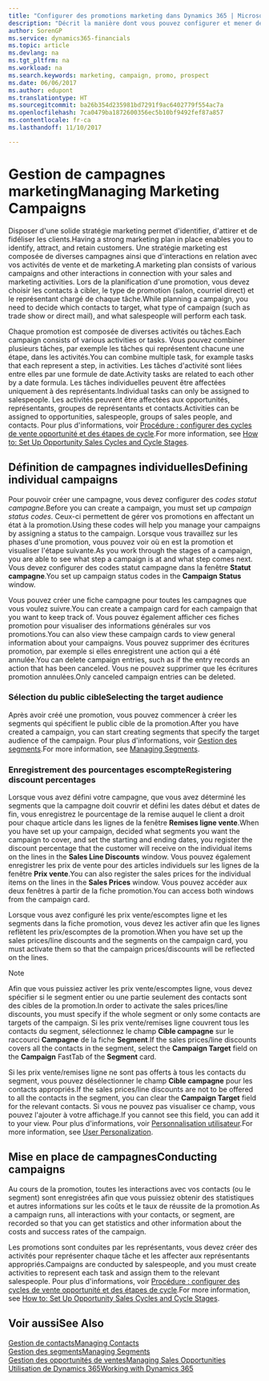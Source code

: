 ```yaml
---
title: "Configurer des promotions marketing dans Dynamics 365 | Microsoft Docs"
description: "Décrit la manière dont vous pouvez configurer et mener des promotions marketing dans Dynamics 365 afin de vous aider à identifier et attirer des prospects et à fidéliser les clients."
author: SorenGP
ms.service: dynamics365-financials
ms.topic: article
ms.devlang: na
ms.tgt_pltfrm: na
ms.workload: na
ms.search.keywords: marketing, campaign, promo, prospect
ms.date: 06/06/2017
ms.author: edupont
ms.translationtype: HT
ms.sourcegitcommit: ba26b354d235981bd7291f9ac6402779f554ac7a
ms.openlocfilehash: 7ca0479ba1872600356ec5b10bf9492fef87a857
ms.contentlocale: fr-ca
ms.lasthandoff: 11/10/2017

---
```

# <a name="managing-marketing-campaigns"></a><span data-ttu-id="25d21-103">Gestion de campagnes marketing</span><span class="sxs-lookup"><span data-stu-id="25d21-103">Managing Marketing Campaigns</span></span>
<span data-ttu-id="25d21-104">Disposer d'une solide stratégie marketing permet d'identifier, d'attirer et de fidéliser les clients.</span><span class="sxs-lookup"><span data-stu-id="25d21-104">Having a strong marketing plan in place enables you to identify, attract, and retain customers.</span></span> <span data-ttu-id="25d21-105">Une stratégie marketing est composée de diverses campagnes ainsi que d'interactions en relation avec vos activités de vente et de marketing.</span><span class="sxs-lookup"><span data-stu-id="25d21-105">A marketing plan consists of various campaigns and other interactions in connection with your sales and marketing activities.</span></span> <span data-ttu-id="25d21-106">Lors de la planification d'une promotion, vous devez choisir les contacts à cibler, le type de promotion (salon, courriel direct) et le représentant chargé de chaque tâche.</span><span class="sxs-lookup"><span data-stu-id="25d21-106">While planning a campaign, you need to decide which contacts to target, what type of campaign (such as trade show or direct mail), and what salespeople will perform each task.</span></span>

<span data-ttu-id="25d21-107">Chaque promotion est composée de diverses activités ou tâches.</span><span class="sxs-lookup"><span data-stu-id="25d21-107">Each campaign consists of various activities or tasks.</span></span> <span data-ttu-id="25d21-108">Vous pouvez combiner plusieurs tâches, par exemple les tâches qui représentent chacune une étape, dans les activités.</span><span class="sxs-lookup"><span data-stu-id="25d21-108">You can combine multiple task, for example tasks that each represent a step, in activities.</span></span> <span data-ttu-id="25d21-109">Les tâches d'activité sont liées entre elles par une formule de date.</span><span class="sxs-lookup"><span data-stu-id="25d21-109">Activity tasks are related to each other by a date formula.</span></span> <span data-ttu-id="25d21-110">Les tâches individuelles peuvent être affectées uniquement à des représentants.</span><span class="sxs-lookup"><span data-stu-id="25d21-110">Individual tasks can only be assigned to salespeople.</span></span> <span data-ttu-id="25d21-111">Les activités peuvent être affectées aux opportunités, représentants, groupes de représentants et contacts.</span><span class="sxs-lookup"><span data-stu-id="25d21-111">Activities can be assigned to opportunities, salespeople, groups of sales people, and contacts.</span></span> <span data-ttu-id="25d21-112">Pour plus d'informations, voir [Procédure : configurer des cycles de vente opportunité et des étapes de cycle](marketing-how-setup-opportunity-sales-cycles-stages.md).</span><span class="sxs-lookup"><span data-stu-id="25d21-112">For more information, see [How to: Set Up Opportunity Sales Cycles and Cycle Stages](marketing-how-setup-opportunity-sales-cycles-stages.md).</span></span>

## <a name="defining-individual-campaigns"></a><span data-ttu-id="25d21-113">Définition de campagnes individuelles</span><span class="sxs-lookup"><span data-stu-id="25d21-113">Defining individual campaigns</span></span>
<span data-ttu-id="25d21-114">Pour pouvoir créer une campagne, vous devez configurer des *codes statut campagne*.</span><span class="sxs-lookup"><span data-stu-id="25d21-114">Before you can create a campaign, you must set up *campaign status codes*.</span></span> <span data-ttu-id="25d21-115">Ceux-ci permettent de gérer vos promotions en affectant un état à la promotion.</span><span class="sxs-lookup"><span data-stu-id="25d21-115">Using these codes will help you manage your campaigns by assigning a status to the campaign.</span></span> <span data-ttu-id="25d21-116">Lorsque vous travaillez sur les phases d'une promotion, vous pouvez voir où en est la promotion et visualiser l'étape suivante.</span><span class="sxs-lookup"><span data-stu-id="25d21-116">As you work through the stages of a campaign, you are able to see what step a campaign is at and what step comes next.</span></span> <span data-ttu-id="25d21-117">Vous devez configurer des codes statut campagne dans la fenêtre **Statut campagne**.</span><span class="sxs-lookup"><span data-stu-id="25d21-117">You set up campaign status codes in the **Campaign Status** window.</span></span>

<span data-ttu-id="25d21-118">Vous pouvez créer une fiche campagne pour toutes les campagnes que vous voulez suivre.</span><span class="sxs-lookup"><span data-stu-id="25d21-118">You can create a campaign card for each campaign that you want to keep track of.</span></span> <span data-ttu-id="25d21-119">Vous pouvez également afficher ces fiches promotion pour visualiser des informations générales sur vos promotions.</span><span class="sxs-lookup"><span data-stu-id="25d21-119">You can also view these campaign cards to view general information about your campaigns.</span></span>
<span data-ttu-id="25d21-120">Vous pouvez supprimer des écritures promotion, par exemple si elles enregistrent une action qui a été annulée.</span><span class="sxs-lookup"><span data-stu-id="25d21-120">You can delete campaign entries, such as if the entry records an action that has been canceled.</span></span> <span data-ttu-id="25d21-121">Vous ne pouvez supprimer que les écritures promotion annulées.</span><span class="sxs-lookup"><span data-stu-id="25d21-121">Only canceled campaign entries can be deleted.</span></span>

### <a name="selecting-the-target-audience"></a><span data-ttu-id="25d21-122">Sélection du public cible</span><span class="sxs-lookup"><span data-stu-id="25d21-122">Selecting the target audience</span></span>
<span data-ttu-id="25d21-123">Après avoir créé une promotion, vous pouvez commencer à créer les segments qui spécifient le public cible de la promotion.</span><span class="sxs-lookup"><span data-stu-id="25d21-123">After you have created a campaign, you can start creating segments that specify the target audience of the campaign.</span></span> <span data-ttu-id="25d21-124">Pour plus d'informations, voir [Gestion des segments](marketing-segments.md).</span><span class="sxs-lookup"><span data-stu-id="25d21-124">For more information, see [Managing Segments](marketing-segments.md).</span></span>

### <a name="registering-discount-percentages"></a><span data-ttu-id="25d21-125">Enregistrement des pourcentages escompte</span><span class="sxs-lookup"><span data-stu-id="25d21-125">Registering discount percentages</span></span>
<span data-ttu-id="25d21-126">Lorsque vous avez défini votre campagne, que vous avez déterminé les segments que la campagne doit couvrir et défini les dates début et dates de fin, vous enregistrez le pourcentage de la remise auquel le client a droit pour chaque article dans les lignes de la fenêtre **Remises ligne vente**.</span><span class="sxs-lookup"><span data-stu-id="25d21-126">When you have set up your campaign, decided what segments you want the campaign to cover, and set the starting and ending dates, you register the discount percentage that the customer will receive on the individual items on the lines in the **Sales Line Discounts** window.</span></span> <span data-ttu-id="25d21-127">Vous pouvez également enregistrer les prix de vente pour des articles individuels sur les lignes de la fenêtre **Prix vente**.</span><span class="sxs-lookup"><span data-stu-id="25d21-127">You can also register the sales prices for the individual items on the lines in the **Sales Prices** window.</span></span> <span data-ttu-id="25d21-128">Vous pouvez accéder aux deux fenêtres à partir de la fiche promotion.</span><span class="sxs-lookup"><span data-stu-id="25d21-128">You can access both windows from the campaign card.</span></span>

 <span data-ttu-id="25d21-129">Lorsque vous avez configuré les prix vente/escomptes ligne et les segments dans la fiche promotion, vous devez les activer afin que les lignes reflètent les prix/escomptes de la promotion.</span><span class="sxs-lookup"><span data-stu-id="25d21-129">When you have set up the sales prices/line discounts and the segments on the campaign card, you must activate them so that the campaign prices/discounts will be reflected on the lines.</span></span>

> [!NOTE]  
>   <span data-ttu-id="25d21-130">Afin que vous puissiez activer les prix vente/escomptes ligne, vous devez spécifier si le segment entier ou une partie seulement des contacts sont des cibles de la promotion.</span><span class="sxs-lookup"><span data-stu-id="25d21-130">In order to activate the sales prices/line discounts, you must specify if the whole segment or only some contacts are targets of the campaign.</span></span> <span data-ttu-id="25d21-131">Si les prix vente/remises ligne couvrent tous les contacts du segment, sélectionnez le champ **Cible campagne** sur le raccourci **Campagne** de la fiche **Segment**.</span><span class="sxs-lookup"><span data-stu-id="25d21-131">If the sales prices/line discounts covers all the contacts in the segment, select the **Campaign Target** field on the **Campaign** FastTab of the **Segment** card.</span></span>

<span data-ttu-id="25d21-132">Si les prix vente/remises ligne ne sont pas offerts à tous les contacts du segment, vous pouvez désélectionner le champ **Cible campagne** pour les contacts appropriés.</span><span class="sxs-lookup"><span data-stu-id="25d21-132">If the sales prices/line discounts are not to be offered to all the contacts in the segment, you can clear the **Campaign Target** field for the relevant contacts.</span></span> <span data-ttu-id="25d21-133">Si vous ne pouvez pas visualiser ce champ, vous pouvez l'ajouter à votre affichage.</span><span class="sxs-lookup"><span data-stu-id="25d21-133">If you cannot see this field, you can add it to your view.</span></span> <span data-ttu-id="25d21-134">Pour plus d'informations, voir [Personnalisation utilisateur](ui-user-personalization.md).</span><span class="sxs-lookup"><span data-stu-id="25d21-134">For more information, see [User Personalization](ui-user-personalization.md).</span></span>

## <a name="conducting-campaigns"></a><span data-ttu-id="25d21-135">Mise en place de campagnes</span><span class="sxs-lookup"><span data-stu-id="25d21-135">Conducting campaigns</span></span>
<span data-ttu-id="25d21-136">Au cours de la promotion, toutes les interactions avec vos contacts (ou le segment) sont enregistrées afin que vous puissiez obtenir des statistiques et autres informations sur les coûts et le taux de réussite de la promotion.</span><span class="sxs-lookup"><span data-stu-id="25d21-136">As a campaign runs, all interactions with your contacts, or segment, are recorded so that you can get statistics and other information about the costs and success rates of the campaign.</span></span>

<span data-ttu-id="25d21-137">Les promotions sont conduites par les représentants, vous devez créer des activités pour représenter chaque tâche et les affecter aux représentants appropriés.</span><span class="sxs-lookup"><span data-stu-id="25d21-137">Campaigns are conducted by salespeople, and you must create activities to represent each task and assign them to the relevant salespeople.</span></span> <span data-ttu-id="25d21-138">Pour plus d'informations, voir [Procédure : configurer des cycles de vente opportunité et des étapes de cycle](marketing-how-setup-opportunity-sales-cycles-stages.md).</span><span class="sxs-lookup"><span data-stu-id="25d21-138">For more information, see [How to: Set Up Opportunity Sales Cycles and Cycle Stages](marketing-how-setup-opportunity-sales-cycles-stages.md).</span></span>

## <a name="see-also"></a><span data-ttu-id="25d21-139">Voir aussi</span><span class="sxs-lookup"><span data-stu-id="25d21-139">See Also</span></span>
[<span data-ttu-id="25d21-140">Gestion de contacts</span><span class="sxs-lookup"><span data-stu-id="25d21-140">Managing Contacts</span></span>](marketing-contacts.md)  
[<span data-ttu-id="25d21-141">Gestion des segments</span><span class="sxs-lookup"><span data-stu-id="25d21-141">Managing Segments</span></span>](marketing-segments.md)  
[<span data-ttu-id="25d21-142">Gestion des opportunités de ventes</span><span class="sxs-lookup"><span data-stu-id="25d21-142">Managing Sales Opportunities</span></span>](marketing-manage-sales-opportunities.md)  
[<span data-ttu-id="25d21-143">Utilisation de Dynamics 365</span><span class="sxs-lookup"><span data-stu-id="25d21-143">Working with Dynamics 365</span></span>](ui-work-product.md)  

